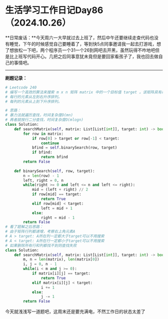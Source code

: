 # 生活学习工作日记Day86（2024.10.26）

**日常废话：**今天周六一大早就过去上班了，然后中午还要继续走查代码也没有睡觉，下午的时候感觉自己要睡着了，等到快5点同事邀请我一起去打游戏，想了想放松一下吧，两个程序员一个31一个26到网吧去开黑，虽然玩得不咋地吧但是比上班写代码开心。几把之后同事意犹未竟但是要回家看孩子了，我也回去做自己的事情吧。

---

**刷题记录：**

```python
# Leetcode 240
# 编写一个高效的算法来搜索 m x n 矩阵 matrix 中的一个目标值 target 。该矩阵具有以下特性：
# 每行的元素从左到右升序排列。
# 每列的元素从上到下升序排列。

# 思路：
# 暴力法就遍历查找，时间复杂度O(mn)
# 再者就按行二分查找，时间复杂度O(mlogn)
class Solution:
    def searchMatrix(self, matrix: List[List[int]], target: int) -> bool:
        for row in matrix:
            if row[0] > target or row[-1] < target:
                continue
            bfind = self.binarySearch(row, target)
            if bfind:
                return bfind
        return False
    
    def binarySearch(self, row, target):
        n = len(row) - 1
        left, right = 0, n
        while(right >= 0 and left <= n and left <= right):
            mid = (left + right) // 2
            if row[mid] == target:
                return True
            elif row[mid] < target:
                left = mid + 1
            else:
                right = mid - 1
        return False
# 看了题解之后思路：
# 由于矩阵行列都递增，考察右上角元素A
# A > target: A所在列一定都大于target可以不用搜索
# A < target: A所在行一定都小于target可以不用搜索
# 如果删除所有行和列都找不到则查找失败
class Solution:
    def searchMatrix(self, matrix: List[List[int]], target: int) -> bool:
        m, n = len(matrix), len(matrix[0])
        i, j = 0, n - 1
        while(i < m and j >= 0):
            if matrix[i][j] == target:
                return True
            elif matrix[i][j] < target:
                i += 1
            else:
                j -= 1
        return False
```

今天就浅浅写一道题吧，这周末还是要充满电，不然工作日的状态太差了